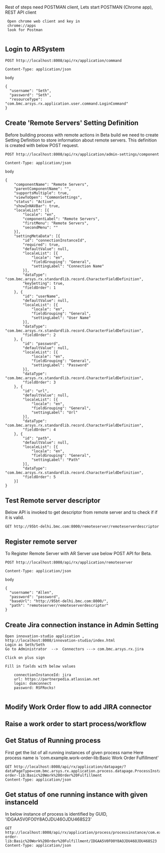 Rest of steps need POSTMAN client, Lets start POSTMAN (Chrome app), REST API client
```
 Open chrome web client and key in 
 chrome://apps
 look for Postman
 
```  

## Login to ARSystem 

```
POST http://localhost:8008/api/rx/application/command

Content-Type: application/json

body

{
  "username": "Seth",
  "password": "Seth",
  "resourceType": "com.bmc.arsys.rx.application.user.command.LoginCommand"
}
````

##  Create 'Remote Servers'  Setting Definition

Before building process with remote actions in Beta build we need to create Setting Definition to store information about remote servers.
This definition is created with below POST request.


```
POST http://localhost:8008/api/rx/application/admin-settings/component

Content-Type: application/json

body

{
	"componentName": "Remote Servers",
	"parentComponentName": "",
	"supportsMultiple": true,
	"viewToOpen": "CommonSettings",
	"status": "Active",
	"showInNAVBar": true,
	"localeList": [{
		"locale": "en",
		"componentLabel": "Remote Servers",
		"firstMenu": "Remote Servers",
		"secondMenu": ""
	}],
	"settingMetaData": [{
		"id": "connectionInstanceId",
		"required": true,
		"defaultValue": null,
		"localeList": [{
			"locale": "en",
			"fieldGrouping": "General",
			"settingLabel": "Connection Name"
		}],
		"dataType": "com.bmc.arsys.rx.standardlib.record.CharacterFieldDefinition",
		"keySetting": true,
		"fieldOrder": 1
	}, {
		"id": "userName",
		"defaultValue": null,
		"localeList": [{
			"locale": "en",
			"fieldGrouping": "General",
			"settingLabel": "User Name"
		}],
		"dataType": "com.bmc.arsys.rx.standardlib.record.CharacterFieldDefinition",
		"fieldOrder": 2
	}, {
		"id": "password",
		"defaultValue": null,
		"localeList": [{
			"locale": "en",
			"fieldGrouping": "General",
			"settingLabel": "Password"
		}],
		"dataType": "com.bmc.arsys.rx.standardlib.record.CharacterFieldDefinition",
		"fieldOrder": 3
	}, {
		"id": "url",
		"defaultValue": null,
		"localeList": [{
			"locale": "en",
			"fieldGrouping": "General",
			"settingLabel": "Url"
		}],
		"dataType": "com.bmc.arsys.rx.standardlib.record.CharacterFieldDefinition",
		"fieldOrder": 4
	}, {
		"id": "path",
		"defaultValue": null,
		"localeList": [{
			"locale": "en",
			"fieldGrouping": "General",
			"settingLabel": "Path"
		}],
		"dataType": "com.bmc.arsys.rx.standardlib.record.CharacterFieldDefinition",
		"fieldOrder": 5
	}]
}
```

##  Test Remote server descriptor
Below API is invoked to get descriptor from remote server and to check if if it is valid.

```
GET http://95bt-delhi.bmc.com:8000/remoteserver/remoteserverdescriptor

```

##  Register remote server
To Register Remote Server with AR Server use below POST API for Beta.

```
POST http://localhost:8008/api/rx/application/remoteserver

Content-Type: application/json

body

{
  "username": "Allen",
  "password": "password",
  "baseUrl": "http://95bt-delhi.bmc.com:8000/",
  "path": "remoteserver/remoteserverdescriptor"
}
```

## Create Jira connection instance in Admin Setting 

```
Open innovation-studio application ,  http://localhost:8008/innovation-studio/index.html
Login as Seth/Seth
Go to Administrator  -->  Connectors ---> com.bmc.arsys.rx.jira

Click on plus sign

Fill in fields with below values 

	connectionInstanceId: jira
	url: https://partnerpedia.atlassian.net
	login: dsmconnect
	password: RSFRocks!	
	
```

## Modify Work Order flow to add JIRA connector

## Raise a work order to start process/workflow

## Get Status of Running process 

First get the list of all running instances of given process name 
Here process name is 'com.example.work-order-lib:Basic Work Order Fulfillment'

```
GET http://localhost:8008/api/rx/application/datapage/?dataPageType=com.bmc.arsys.rx.application.process.datapage.ProcessInstanceDataPageQuery&pageSize=-1&startIndex=0&processDefinitionName=com.example.work-order-lib:Basic%20Work%20Order%20Fulfillment
Content-Type: application/json

``` 

## Get status of one running instance with given instanceId

In below instance of process is identified by GUID, 'IDGAA5V0FO0Y8AOJDU46OJDU468S23'

```
GET http://localhost:8008/api/rx/application/process/processinstance/com.example.work-order-lib:Basic%20Work%20Order%20Fulfillment/IDGAA5V0FO0Y8AOJDU46OJDU468S23
Content-Type: application/json

```
